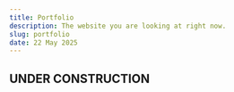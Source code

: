 ```yaml
---
title: Portfolio
description: The website you are looking at right now.
slug: portfolio
date: 22 May 2025
---
```

## UNDER CONSTRUCTION